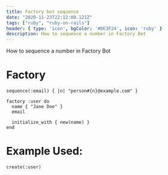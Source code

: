 ```yaml
---
title: Factory bot sequence
date: "2020-11-23T22:12:00.121Z"
tags: ["ruby", "ruby-on-rails"]
header: { type: 'icon', bgColor: '#DE3F24', icon: 'ruby' }
description: How to sequence a number in Factory Bot
---
```

How to sequence a number in Factory Bot

# Factory
```
sequence(:email) { |n| "person#{n}@example.com" }

factory :user do
  name { "Jane Doe" }
  email

  initialize_with { new(name) }
end
```

# Example Used:
```
create(:user)
```
